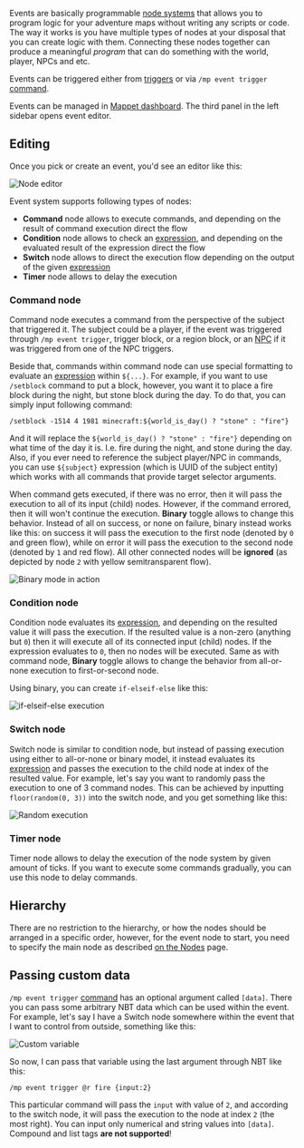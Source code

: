 Events are basically programmable [node systems](./Nodes) that allows you to program logic for your adventure maps without writing any scripts or code. The way it works is you have multiple types of nodes at your disposal that you can create logic with them. Connecting these nodes together can produce a meaningful *program* that can do something with the world, player, NPCs and etc.

Events can be triggered either from [triggers](./Trigger) or via `/mp event trigger` [command](https://github.com/mchorse/mappet/wiki/Commands#event-commands).

Events can be managed in [Mappet dashboard](./Mappet-dashboard). The third panel in the left sidebar opens event editor.

## Editing

Once you pick or create an event, you'd see an editor like this:

![Node editor](https://i.imgur.com/A5iJmJf.png)

Event system supports following types of nodes:

* **Command** node allows to execute commands, and depending on the result of command execution direct the flow
* **Condition** node allows to check an [expression](./Expressions), and depending on the evaluated result of the expression direct the flow
* **Switch** node allows to direct the execution flow depending on the output of the given [expression](./Expressions)
* **Timer** node allows to delay the execution

### Command node

Command node executes a command from the perspective of the subject that triggered it. The subject could be a player, if the event was triggered through `/mp event trigger`, trigger block, or a region block, or an [NPC](./NPCs) if it was triggered from one of the NPC triggers.

Beside that, commands within command node can use special formatting to evaluate an [expression](./Expressions) within `${...}`. For example, if you want to use `/setblock` command to put a block, however, you want it to place a fire block during the night, but stone block during the day. To do that, you can simply input following command:

```
/setblock -1514 4 1981 minecraft:${world_is_day() ? "stone" : "fire"}
```

And it will replace the `${world_is_day() ? "stone" : "fire"}` depending on what time of the day it is. I.e. fire during the night, and stone during the day. Also, if you ever need to reference the subject player/NPC in commands, you can use `${subject}` expression (which is UUID of the subject entity) which works with all commands that provide target selector arguments.

When command gets executed, if there was no error, then it will pass the execution to all of its input (child) nodes. However, if the command errored, then it will won't continue the execution. **Binary** toggle allows to change this behavior. Instead of all on success, or none on failure, binary instead works like this: on success it will pass the execution to the first node (denoted by `0` and green flow), while on error it will pass the execution to the second node (denoted by `1` and red flow). All other connected nodes will be **ignored** (as depicted by node `2` with yellow semitransparent flow).

![Binary mode in action](https://i.imgur.com/cdrc8bU.png)

### Condition node

Condition node evaluates its [expression](./Expressions), and depending on the resulted value it will pass the execution. If the resulted value is a non-zero (anything but `0`) then it will execute all of its connected input (child) nodes. If the expression evaluates to `0`, then no nodes will be executed. Same as with command node, **Binary** toggle allows to change the behavior from all-or-none execution to first-or-second node.

Using binary, you can create `if-elseif-else` like this:

![if-elseif-else execution](https://i.imgur.com/LN7FpUq.png)

### Switch node

Switch node is similar to condition node, but instead of passing execution using either to all-or-none or binary model, it instead evaluates its [expression](./Expressions) and passes the execution to the child node at index of the resulted value. For example, let's say you want to randomly pass the execution to one of 3 command nodes. This can be achieved by inputting `floor(random(0, 3))` into the switch node, and you get something like this:

![Random execution](https://i.imgur.com/xbnrp9B.png)

### Timer node

Timer node allows to delay the execution of the node system by given amount of ticks. If you want to execute some commands gradually, you can use this node to delay commands.

## Hierarchy

There are no restriction to the hierarchy, or how the nodes should be arranged in a specific order, however, for the event node to start, you need to specify the main node as described [on the Nodes](https://github.com/mchorse/mappet/wiki/Nodes#marking-the-node-as-main) page.

## Passing custom data

`/mp event trigger` [command](./Commands#mp-event-trigger-target-id-data) has an optional argument called `[data]`. There you can pass some arbitrary NBT data which can be used within the event. For example, let's say I have a Switch node somewhere within the event that I want to control from outside, something like this:

![Custom variable](https://i.imgur.com/ORa6Z5O.png)

So now, I can pass that variable using the last argument through NBT like this:

```
/mp event trigger @r fire {input:2}
```

This particular command will pass the `input` with value of `2`, and according to the switch node, it will pass the execution to the node at index `2` (the most right). You can input only numerical and string values into `[data]`. Compound and list tags **are not supported**!